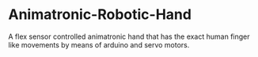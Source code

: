 # Animatronic-Robotic-Hand
A flex sensor controlled animatronic hand that has the exact human finger like movements by means of arduino and servo motors.
